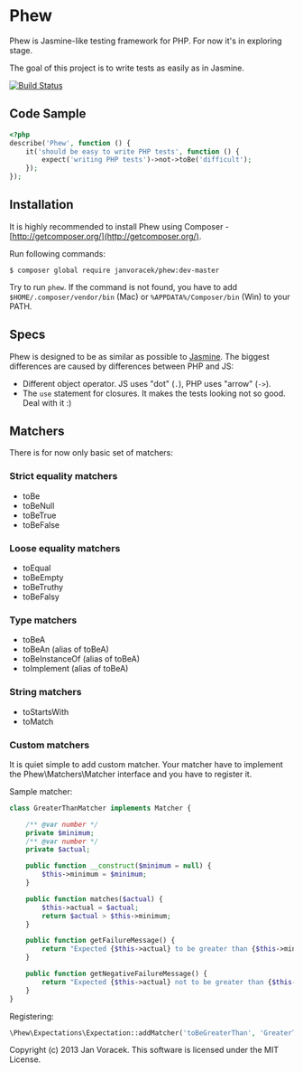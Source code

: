 # Phew #

Phew is Jasmine-like testing framework for PHP. For now it's in exploring stage.

The goal of this project is to write tests as easily as in Jasmine.

[![Build Status](https://travis-ci.org/JanVoracek/phew.svg?branch=master)](https://travis-ci.org/JanVoracek/phew)

## Code Sample ##

```php
<?php
describe('Phew', function () {
    it('should be easy to write PHP tests', function () {
        expect('writing PHP tests')->not->toBe('difficult');
    });
});
```

## Installation ##
It is highly recommended to install Phew using Composer - [http://getcomposer.org/](http://getcomposer.org/).

Run following commands:
```
$ composer global require janvoracek/phew:dev-master
```

Try to run `phew`. If the command is not found, you have to add
`$HOME/.composer/vendor/bin` (Mac) or `%APPDATA%/Composer/bin` (Win) to your PATH.

## Specs ##

Phew is designed to be as similar as possible to [Jasmine](http://jasmine.github.io/2.0/introduction.html).
The biggest differences are caused by differences between PHP and JS:

 * Different object operator. JS uses "dot" (`.`), PHP uses "arrow" (`->`).
 * The `use` statement for closures. It makes the tests looking not so good. Deal with it :)
 
## Matchers ##

There is for now only basic set of matchers:

### Strict equality matchers ###
 * toBe
 * toBeNull
 * toBeTrue
 * toBeFalse

### Loose equality matchers ###
 * toEqual
 * toBeEmpty
 * toBeTruthy
 * toBeFalsy

### Type matchers ###
 * toBeA
 * toBeAn (alias of toBeA)
 * toBeInstanceOf (alias of toBeA)
 * toImplement (alias of toBeA)

### String matchers ###
 * toStartsWith
 * toMatch

### Custom matchers ###

It is quiet simple to add custom matcher. Your matcher have to implement 
the Phew\Matchers\Matcher interface and you have to register it.

Sample matcher:
```php
class GreaterThanMatcher implements Matcher {

    /** @var number */
    private $minimum;
    /** @var number */
    private $actual;

    public function __construct($minimum = null) {
        $this->minimum = $minimum;
    }

    public function matches($actual) {
        $this->actual = $actual;
        return $actual > $this->minimum;
    }

    public function getFailureMessage() {
        return "Expected {$this->actual} to be greater than {$this->minimum}";
    }

    public function getNegativeFailureMessage() {
        return "Expected {$this->actual} not to be greater than {$this->minimum}";
    }
}
```

Registering:
```php
\Phew\Expectations\Expectation::addMatcher('toBeGreaterThan', 'GreaterThanMatcher');
```

Copyright (c) 2013 Jan Voracek. This software is licensed under the MIT License.
